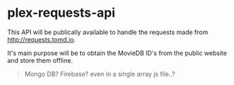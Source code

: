 # plex-requests-api

This API will be publically available to handle the requests made from http://requests.tomd.io.

It's main purpose will be to obtain the MovieDB ID's from the public website and store them offline.


> Mongo DB? Firebase? even in a single array js file..?
